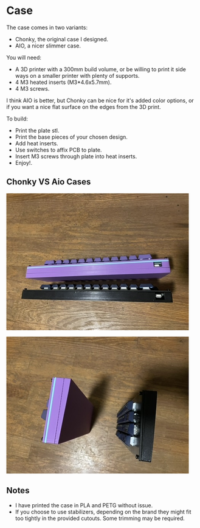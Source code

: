 # Case
The case comes in two variants:

- Chonky, the original case I designed.
- AIO, a nicer slimmer case.

You will need:

- A 3D printer with a 300mm build volume, or be willing to print it side ways on
a smaller printer with plenty of supports.
- 4 M3 heated inserts (M3*4.6x5.7mm).
- 4 M3 screws.

I think AIO is better, but Chonky can be nice for it's added color options,
or if you want a nice flat surface on the edges from the 3D print.

To build:

- Print the plate stl.
- Print the base pieces of your chosen design.
- Add heat inserts.
- Use switches to affix PCB to plate.
- Insert M3 screws through plate into heat inserts.
- Enjoy!.

## Chonky VS Aio Cases

![ports](../img/cases_port.jpeg)

![side](../img/cases_side.jpeg)

## Notes

- I have printed the case in PLA and PETG without issue.
- If you choose to use stabilizers, depending on the brand they might fit
too tightly in the provided cutouts. Some trimming may be required.
